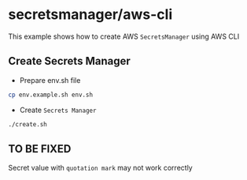 # secretsmanager/aws-cli

This example shows how to create AWS `SecretsManager` using AWS CLI

## Create Secrets Manager

- Prepare env.sh file
```bash
cp env.example.sh env.sh
```

- Create `Secrets Manager`
```bash
./create.sh
```

## TO BE FIXED

Secret value with `quotation mark` may not work correctly
